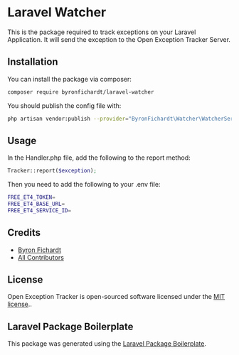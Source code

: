 # Laravel Watcher

This is the package required to track exceptions on your Laravel Application.
It will send the exception to the Open Exception Tracker Server.

## Installation

You can install the package via composer:

```bash
composer require byronfichardt/laravel-watcher
```

You should publish the config file with:
```bash
php artisan vendor:publish --provider="ByronFichardt\Watcher\WatcherServiceProvider" --tag="config"
```

## Usage

In the Handler.php file, add the following to the report method:

```php
Tracker::report($exception);
```

Then you need to add the following to your .env file:

```bash
FREE_ET4_TOKEN=
FREE_ET4_BASE_URL=
FREE_ET4_SERVICE_ID=
```

## Credits

-   [Byron Fichardt](https://github.com/byronfichardt)
-   [All Contributors](../../contributors)

## License

Open Exception Tracker is open-sourced software licensed under the [MIT license](https://opensource.org/licenses/MIT)..

## Laravel Package Boilerplate

This package was generated using the [Laravel Package Boilerplate](https://laravelpackageboilerplate.com).
